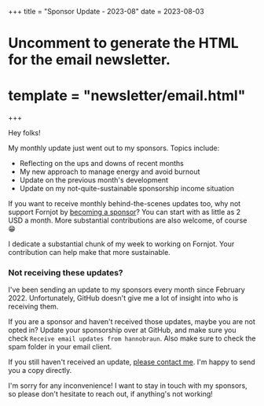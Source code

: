 +++
title = "Sponsor Update - 2023-08"
date = 2023-08-03

# Uncomment to generate the HTML for the email newsletter.
# template = "newsletter/email.html"
+++

Hey folks!

My monthly update just went out to my sponsors. Topics include:

- Reflecting on the ups and downs of recent months
- My new approach to manage energy and avoid burnout
- Update on the previous month's development
- Update on my not-quite-sustainable sponsorship income situation

If you want to receive monthly behind-the-scenes updates too, why not support Fornjot by [becoming a sponsor](https://github.com/sponsors/hannobraun)? You can start with as little as 2 USD a month. More substantial contributions are also welcome, of course 😁

I dedicate a substantial chunk of my week to working on Fornjot. Your contribution can help make that more sustainable.


### Not receiving these updates?

I've been sending an update to my sponsors every month since February 2022. Unfortunately, GitHub doesn't give me a lot of insight into who is receiving them.

If you are a sponsor and haven't received those updates, maybe you are not opted in? Update your sponsorship over at GitHub, and make sure you check `Receive email updates from hannobraun`. Also make sure to check the spam folder in your email client.

If you still haven't received an update, [please contact me](mailto:hanno@braun-odw.eu). I'm happy to send you a copy directly.

I'm sorry for any inconvenience! I want to stay in touch with my sponsors, so please don't hesitate to reach out, if anything's not working!
